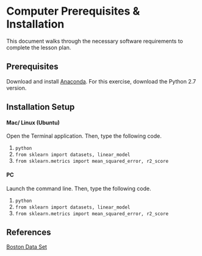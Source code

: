 # Computer Prerequisites & Installation

This document walks through the necessary software requirements to
complete the lesson plan.


## Prerequisites

Download and install [Anaconda](https://www.anaconda.com/download/). For this exercise, download the Python 2.7 version.

## Installation Setup

####  Mac/ Linux (Ubuntu)

Open the Terminal application. Then, type the following code.

1. `python`
2. `from sklearn import datasets, linear_model`
3. `from sklearn.metrics import mean_squared_error, r2_score`

#### PC

Launch the command line. Then, type the following code.

1. `python`
2. `from sklearn import datasets, linear_model`
3. `from sklearn.metrics import mean_squared_error, r2_score`


## References
[Boston Data Set](https://www.kaggle.com/c/boston-housing)
